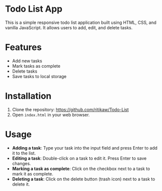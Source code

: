 # Todo List App

This is a simple responsive todo list application built using HTML, CSS, and vanilla JavaScript. It allows users to add, edit, and delete tasks.

# Features

- Add new tasks
- Mark tasks as complete
- Delete tasks
- Save tasks to local storage

# Installation

1. Clone the repository: https://github.com/ritikaw/Todo-List
2. Open `index.html` in your web browser.

# Usage

- **Adding a task**: Type your task into the input field and press Enter to add it to the list.
- **Editing a task**: Double-click on a task to edit it. Press Enter to save changes.
- **Marking a task as complete**: Click on the checkbox next to a task to mark it as complete.
- **Deleting a task**: Click on the delete button (trash icon) next to a task to delete it.



